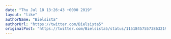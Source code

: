 ```yaml
---
date: "Thu Jul 18 13:26:43 +0000 2019"
layout: "like"
authorName: "Bielsista"
authorUrl: "https://twitter.com/Bielsista5"
originalPost: "https://twitter.com/Bielsista5/status/1151845755738632192"
---
```

